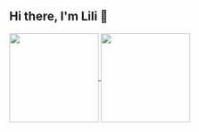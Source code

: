 ## Hi there, I'm Lili 👋

<!--
**lilint1/lilint1** is a ✨ _special_ ✨ repository because its `README.md` (this file) appears on your GitHub profile.

Here are some ideas to get you started:

- 🔭 I’m currently working on ...
- 🌱 I’m currently learning ...
- 👯 I’m looking to collaborate on ...
- 🤔 I’m looking for help with ...
- 💬 Ask me about ...
- 📫 How to reach me: ...
- 😄 Pronouns: ...
- ⚡ Fun fact: ...
-->

<div>
  <a href="https://github.com/lilint1">
  <img height= "160cm" img align="center" src = "https://github-readme-stats.vercel.app/api?username=lilint1&show_icons=true&theme=nightowl"/> 
  <img height= "160cm" img align="center" src = "https://github-readme-stats.vercel.app/api/top-langs/?username=lilint1&layout=compact&theme=nightowl"/>
</div>  

<!--
  ## Top repositories

  <a href="https://github.com/anuraghazra/github-readme-stats">
  <img align="center" src="https://github-readme-stats.vercel.app/api/pin/?username=anuraghazra&repo=github-readme-stats&theme=buefy" />
</a>
<a href="https://github.com/anuraghazra/anuraghazra.github.io">
  <img align="center" src="https://github-readme-stats.vercel.app/api/pin/?username=anuraghazra&repo=anuraghazra.github.io&theme=buefy" />
</a>

[![Anurag's GitHub stats](https://github-readme-stats.vercel.app/api?username=lilint1&show_icons=true&theme=nightowl)](https://github.com/anuraghazra/github-readme-stats)

**![Top Langs](https://github-readme-stats.vercel.app/api/top-langs/?username=lilint1&layout=compact)
-->
